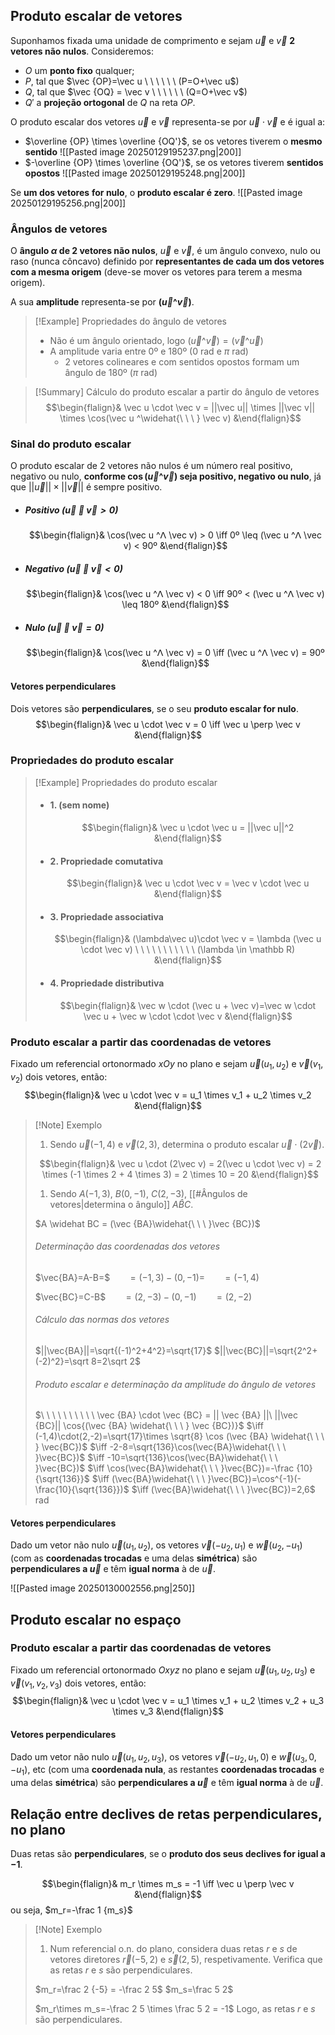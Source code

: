 ## Produto escalar de vetores
Suponhamos fixada uma unidade de comprimento e sejam $\vec u$ e $\vec v$ **2 vetores não nulos**.
Consideremos:
- $O$ um **ponto fixo** qualquer;
- $P$, tal que $\vec {OP}=\vec u \ \ \ \ \ \ (P=O+\vec u$)
- $Q$, tal que $\vec {OQ} = \vec v \ \ \ \ \ \ (Q=O+\vec v$) 
- $Q'$ a **projeção ortogonal** de $Q$ na reta $OP$.

O produto escalar dos vetores $\vec u$ e $\vec v$ representa-se por $\vec u \cdot \vec v$ e é igual a:
- $\overline {OP} \times \overline {OQ'}$, se os vetores tiverem o **mesmo sentido**
  ![[Pasted image 20250129195237.png|200]]
- $-\overline {OP} \times \overline {OQ'}$, se os vetores tiverem **sentidos opostos**
  ![[Pasted image 20250129195248.png|200]]

Se **um dos vetores** **for nulo**, o **produto escalar é zero**.
![[Pasted image 20250129195256.png|200]]
### Ângulos de vetores
O **ângulo $\alpha$ de 2 vetores não nulos**, $\vec u$ e $\vec v$, é um ângulo convexo, nulo ou raso (nunca côncavo) definido por **representantes de cada um dos vetores com a mesma origem** (deve-se mover os vetores para terem a mesma origem).

A sua **amplitude** representa-se por **$(\vec u$^$\vec v)$**.

> [!Example] Propriedades do ângulo de vetores
> - Não é um ângulo orientado, logo $(\vec u$^$\vec v)=(\vec v$^$\vec u)$
> - A amplitude varia entre 0º e 180º (0 rad e $\pi$ rad)
> 	- 2 vetores colineares e com sentidos opostos formam um ângulo de 180º ($\pi$ rad)

>[!Summary] Cálculo do produto escalar a partir do ângulo de vetores
>$$\begin{flalign}& \vec u \cdot \vec v = ||\vec u|| \times ||\vec v|| \times \cos(\vec u ^\widehat{\ \ \ } \vec v) &\end{flalign}$$
### Sinal do produto escalar
O produto escalar de 2 vetores não nulos é um número real positivo, negativo ou nulo, **conforme $\cos(\vec u$^$\vec v)$ seja positivo, negativo ou nulo**, já que $||\vec u|| \times ||\vec v||$ é sempre positivo.

- ##### Positivo ($\vec u \cdot \vec v > 0$)
  $$\begin{flalign}& \cos(\vec u ^ⴷ \vec v) > 0 \iff 0º \leq (\vec u ^ⴷ \vec v) < 90º &\end{flalign}$$
- ##### Negativo ($\vec u \cdot \vec v < 0$)
  $$\begin{flalign}& \cos(\vec u ^ⴷ \vec v) < 0 \iff 90º < (\vec u ^ⴷ \vec v) \leq 180º &\end{flalign}$$
- ##### Nulo ($\vec u \cdot \vec v = 0$)
  $$\begin{flalign}& \cos(\vec u ^ⴷ \vec v) = 0 \iff (\vec u ^ⴷ \vec v) = 90º &\end{flalign}$$
#### Vetores perpendiculares
Dois vetores são **perpendiculares**, se o seu **produto escalar for nulo**.
$$\begin{flalign}& \vec u \cdot \vec v = 0 \iff \vec u \perp \vec v &\end{flalign}$$
### Propriedades do produto escalar
> [!Example] Propriedades do produto escalar
> - #### 1. (sem nome)
>   $$\begin{flalign}& \vec u \cdot \vec u = ||\vec u||^2 &\end{flalign}$$
> - #### 2. Propriedade comutativa
>   $$\begin{flalign}& \vec u \cdot \vec v = \vec v \cdot \vec u &\end{flalign}$$
> - #### 3. Propriedade associativa
>   $$\begin{flalign}& (\lambda\vec u)\cdot \vec v = \lambda (\vec u \cdot \vec v) \ \ \ \ \ \ \ \ \ \ \ (\lambda \in \mathbb R) &\end{flalign}$$
> - #### 4. Propriedade distributiva
>   $$\begin{flalign}& \vec w \cdot (\vec u + \vec v)=\vec w \cdot \vec u + \vec w \cdot \cdot \vec v &\end{flalign}$$
> 

### Produto escalar a partir das coordenadas de vetores
Fixado um referencial ortonormado $xOy$ no plano e sejam $\vec u(u_1, u_2)$ e $\vec v(v_1, v_2)$ dois vetores, então:
$$\begin{flalign}& \vec u \cdot \vec v = u_1 \times v_1 + u_2 \times v_2 &\end{flalign}$$

>[!Note] Exemplo
>1. Sendo $\vec u(-1, 4)$ e $\vec v(2, 3)$, determina o produto escalar $\vec u \cdot (2\vec v)$.
>
>	$$\begin{flalign}& \vec u \cdot (2\vec v) = 2(\vec u \cdot \vec v) = 2 \times (-1 \times 2 + 4 \times 3) = 2 \times 10 = 20 &\end{flalign}$$
>1. Sendo $A(-1, 3)$, $B(0, -1)$, $C(2, -3)$, [[#Ângulos de vetores|determina o ângulo]] $A\widehat BC$.
>
>	$A \widehat BC = (\vec {BA}\widehat{\ \ \ }\vec {BC})$
>	###### Determinação das coordenadas dos vetores
>	$\vec{BA}=A-B=$
>	$\ \ \ \ \ \ =(-1,3)-(0,-1)=$
>	$\ \ \ \ \ \ =(-1,4)$
>	
>	$\vec{BC}=C-B$
>	$\ \ \ \ \ \ =(2,-3)-(0,-1)$
>	$\ \ \ \ \ \ =(2,-2)$
>	###### Cálculo das normas dos vetores
>	$||\vec{BA}||=\sqrt{(-1)^2+4^2}=\sqrt{17}$
>	$||\vec{BC}||=\sqrt{2^2+(-2)^2}=\sqrt 8=2\sqrt 2$
>	###### Produto escalar e determinação da amplitude do ângulo de vetores
>	$\ \ \ \ \ \ \ \ \ \ \vec {BA} \cdot \vec {BC} = || \vec {BA} ||\ ||\vec {BC}|| \cos{(\vec {BA} \widehat{\ \ \ } \vec {BC})}$
>	$\iff (-1,4)\cdot(2,-2)=\sqrt{17}\times \sqrt{8} \cos (\vec {BA} \widehat{\ \ \ } \vec{BC})$
>	$\iff -2-8=\sqrt{136}\cos(\vec{BA}\widehat{\ \ \ }\vec{BC})$
>	$\iff -10=\sqrt{136}\cos(\vec{BA}\widehat{\ \ \ }\vec{BC})$
>	$\iff \cos(\vec{BA}\widehat{\ \ \ }\vec{BC})=-\frac {10} {\sqrt{136}}$
>	$\iff (\vec{BA}\widehat{\ \ \ }\vec{BC})=\cos^{-1}(-\frac{10}{\sqrt{136}})$
>	$\iff (\vec{BA}\widehat{\ \ \ }\vec{BC})=2,6$ rad

#### Vetores perpendiculares
Dado um vetor não nulo $\vec u(u_1,u_2)$, os vetores $\vec v(-u_2,u_1)$ e $\vec w(u_2,-u_1)$ (com as **coordenadas trocadas** e uma delas **simétrica**) são **perpendiculares a $\vec u$** e têm **igual norma** à de $\vec u$.

![[Pasted image 20250130002556.png|250]]
## Produto escalar no espaço
### Produto escalar a partir das coordenadas de vetores
Fixado um referencial ortonormado $Oxyz$ no plano e sejam $\vec u(u_1, u_2, u_3)$ e $\vec v(v_1, v_2, v_3)$ dois vetores, então:
$$\begin{flalign}& \vec u \cdot \vec v = u_1 \times v_1 + u_2 \times v_2 + u_3 \times v_3 &\end{flalign}$$
#### Vetores perpendiculares
Dado um vetor não nulo $\vec u(u_1,u_2,u_3)$, os vetores $\vec v(-u_2,u_1, 0)$ e $\vec w(u_3,0, -u_1)$, etc (com uma **coordenada nula**, as restantes **coordenadas trocadas** e uma delas **simétrica**) são **perpendiculares a $\vec u$** e têm **igual norma** à de $\vec u$.

## Relação entre declives de retas perpendiculares, no plano
Duas retas são **perpendiculares**, se o **produto dos seus declives for igual a $-1$**.

$$\begin{flalign}& m_r \times m_s = -1 \iff \vec u \perp \vec v &\end{flalign}$$
ou seja, $m_r=-\frac 1 {m_s}$

>[!Note] Exemplo
>1. Num referencial o.n. do plano, considera duas retas $r$ e $s$ de vetores diretores $\vec r(-5,2)$ e $\vec s(2,5)$, respetivamente. Verifica que as retas $r$ e $s$ são perpendiculares.
>	
>	$m_r=\frac 2 {-5} = -\frac 2 5$
>	$m_s=\frac 5 2$
>	
>	$m_r\times m_s=-\frac 2 5 \times \frac 5 2 = -1$
>	Logo, as retas $r$ e $s$ são perpendiculares.
